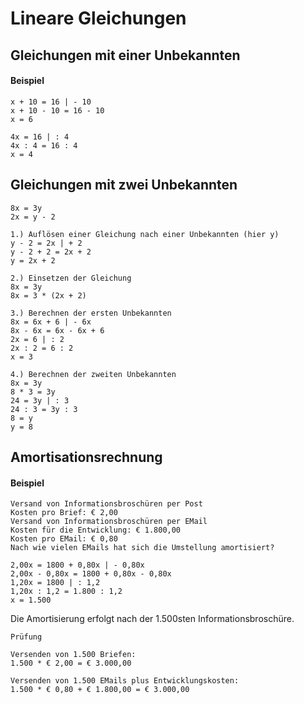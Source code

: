 # Lineare Gleichungen

## Gleichungen mit einer Unbekannten

#### Beispiel

```
x + 10 = 16 | - 10
x + 10 - 10 = 16 - 10
x = 6

4x = 16 | : 4
4x : 4 = 16 : 4
x = 4
```

## Gleichungen mit zwei Unbekannten

```
8x = 3y
2x = y - 2

1.) Auflösen einer Gleichung nach einer Unbekannten (hier y)
y - 2 = 2x | + 2
y - 2 + 2 = 2x + 2
y = 2x + 2

2.) Einsetzen der Gleichung
8x = 3y
8x = 3 * (2x + 2)

3.) Berechnen der ersten Unbekannten
8x = 6x + 6 | - 6x
8x - 6x = 6x - 6x + 6
2x = 6 | : 2
2x : 2 = 6 : 2
x = 3

4.) Berechnen der zweiten Unbekannten
8x = 3y
8 * 3 = 3y
24 = 3y | : 3
24 : 3 = 3y : 3
8 = y
y = 8
```

## Amortisationsrechnung

#### Beispiel

```
Versand von Informationsbroschüren per Post
Kosten pro Brief: € 2,00
Versand von Informationsbroschüren per EMail
Kosten für die Entwicklung: € 1.800,00
Kosten pro EMail: € 0,80
Nach wie vielen EMails hat sich die Umstellung amortisiert?

2,00x = 1800 + 0,80x | - 0,80x
2,00x - 0,80x = 1800 + 0,80x - 0,80x
1,20x = 1800 | : 1,2
1,20x : 1,2 = 1.800 : 1,2
x = 1.500
```

Die Amortisierung erfolgt nach der 1.500sten Informationsbroschüre.

```
Prüfung

Versenden von 1.500 Briefen:
1.500 * € 2,00 = € 3.000,00

Versenden von 1.500 EMails plus Entwicklungskosten:
1.500 * € 0,80 + € 1.800,00 = € 3.000,00
```
